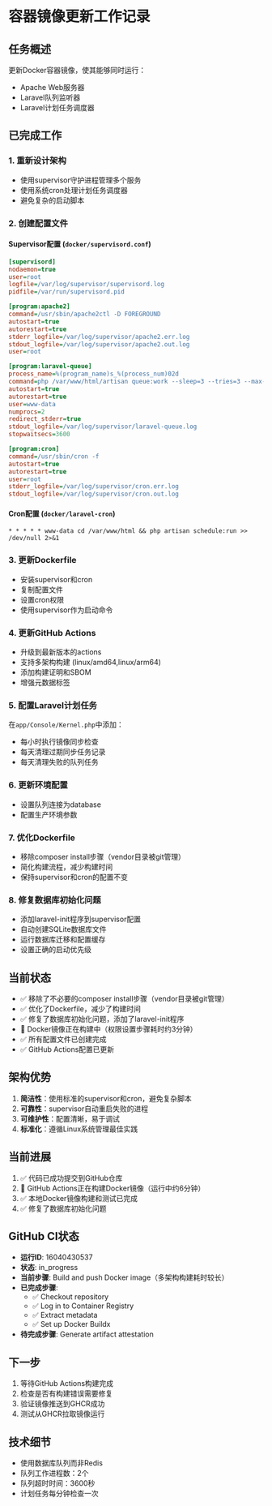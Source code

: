 # 容器镜像更新工作记录

## 任务概述
更新Docker容器镜像，使其能够同时运行：
- Apache Web服务器
- Laravel队列监听器
- Laravel计划任务调度器

## 已完成工作

### 1. 重新设计架构
- 使用supervisor守护进程管理多个服务
- 使用系统cron处理计划任务调度器
- 避免复杂的启动脚本

### 2. 创建配置文件

#### Supervisor配置 (`docker/supervisord.conf`)
```ini
[supervisord]
nodaemon=true
user=root
logfile=/var/log/supervisor/supervisord.log
pidfile=/var/run/supervisord.pid

[program:apache2]
command=/usr/sbin/apache2ctl -D FOREGROUND
autostart=true
autorestart=true
stderr_logfile=/var/log/supervisor/apache2.err.log
stdout_logfile=/var/log/supervisor/apache2.out.log
user=root

[program:laravel-queue]
process_name=%(program_name)s_%(process_num)02d
command=php /var/www/html/artisan queue:work --sleep=3 --tries=3 --max-time=3600
autostart=true
autorestart=true
user=www-data
numprocs=2
redirect_stderr=true
stdout_logfile=/var/log/supervisor/laravel-queue.log
stopwaitsecs=3600

[program:cron]
command=/usr/sbin/cron -f
autostart=true
autorestart=true
user=root
stderr_logfile=/var/log/supervisor/cron.err.log
stdout_logfile=/var/log/supervisor/cron.out.log
```

#### Cron配置 (`docker/laravel-cron`)
```
* * * * * www-data cd /var/www/html && php artisan schedule:run >> /dev/null 2>&1
```

### 3. 更新Dockerfile
- 安装supervisor和cron
- 复制配置文件
- 设置cron权限
- 使用supervisor作为启动命令

### 4. 更新GitHub Actions
- 升级到最新版本的actions
- 支持多架构构建 (linux/amd64,linux/arm64)
- 添加构建证明和SBOM
- 增强元数据标签

### 5. 配置Laravel计划任务
在`app/Console/Kernel.php`中添加：
- 每小时执行镜像同步检查
- 每天清理过期同步任务记录
- 每天清理失败的队列任务

### 6. 更新环境配置
- 设置队列连接为database
- 配置生产环境参数

### 7. 优化Dockerfile
- 移除composer install步骤（vendor目录被git管理）
- 简化构建流程，减少构建时间
- 保持supervisor和cron的配置不变

### 8. 修复数据库初始化问题
- 添加laravel-init程序到supervisor配置
- 自动创建SQLite数据库文件
- 运行数据库迁移和配置缓存
- 设置正确的启动优先级

## 当前状态
- ✅ 移除了不必要的composer install步骤（vendor目录被git管理）
- ✅ 优化了Dockerfile，减少了构建时间
- ✅ 修复了数据库初始化问题，添加了laravel-init程序
- 🔄 Docker镜像正在构建中（权限设置步骤耗时约3分钟）
- ✅ 所有配置文件已创建完成
- ✅ GitHub Actions配置已更新

## 架构优势
1. **简洁性**：使用标准的supervisor和cron，避免复杂脚本
2. **可靠性**：supervisor自动重启失败的进程
3. **可维护性**：配置清晰，易于调试
4. **标准化**：遵循Linux系统管理最佳实践

## 当前进展
1. ✅ 代码已成功提交到GitHub仓库
2. 🔄 GitHub Actions正在构建Docker镜像（运行中约6分钟）
3. ✅ 本地Docker镜像构建和测试已完成
4. ✅ 修复了数据库初始化问题

## GitHub CI状态
- **运行ID**: 16040430537
- **状态**: in_progress
- **当前步骤**: Build and push Docker image（多架构构建耗时较长）
- **已完成步骤**:
  - ✅ Checkout repository
  - ✅ Log in to Container Registry
  - ✅ Extract metadata
  - ✅ Set up Docker Buildx
- **待完成步骤**: Generate artifact attestation

## 下一步
1. 等待GitHub Actions构建完成
2. 检查是否有构建错误需要修复
3. 验证镜像推送到GHCR成功
4. 测试从GHCR拉取镜像运行

## 技术细节
- 使用数据库队列而非Redis
- 队列工作进程数：2个
- 队列超时时间：3600秒
- 计划任务每分钟检查一次
